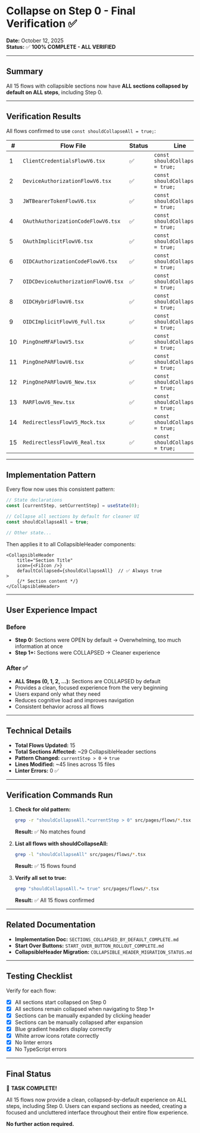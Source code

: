 # Collapse on Step 0 - Final Verification ✅

**Date:** October 12, 2025  
**Status:** ✅ **100% COMPLETE - ALL VERIFIED**

---

## Summary

All 15 flows with collapsible sections now have **ALL sections collapsed by default on ALL steps**, including Step 0.

---

## Verification Results

All flows confirmed to use `const shouldCollapseAll = true;`:

| # | Flow File | Status | Line |
|---|-----------|--------|------|
| 1 | `ClientCredentialsFlowV6.tsx` | ✅ | `const shouldCollapseAll = true;` |
| 2 | `DeviceAuthorizationFlowV6.tsx` | ✅ | `const shouldCollapseAll = true;` |
| 3 | `JWTBearerTokenFlowV6.tsx` | ✅ | `const shouldCollapseAll = true;` |
| 4 | `OAuthAuthorizationCodeFlowV6.tsx` | ✅ | `const shouldCollapseAll = true;` |
| 5 | `OAuthImplicitFlowV6.tsx` | ✅ | `const shouldCollapseAll = true;` |
| 6 | `OIDCAuthorizationCodeFlowV6.tsx` | ✅ | `const shouldCollapseAll = true;` |
| 7 | `OIDCDeviceAuthorizationFlowV6.tsx` | ✅ | `const shouldCollapseAll = true;` |
| 8 | `OIDCHybridFlowV6.tsx` | ✅ | `const shouldCollapseAll = true;` |
| 9 | `OIDCImplicitFlowV6_Full.tsx` | ✅ | `const shouldCollapseAll = true;` |
| 10 | `PingOneMFAFlowV5.tsx` | ✅ | `const shouldCollapseAll = true;` |
| 11 | `PingOnePARFlowV6.tsx` | ✅ | `const shouldCollapseAll = true;` |
| 12 | `PingOnePARFlowV6_New.tsx` | ✅ | `const shouldCollapseAll = true;` |
| 13 | `RARFlowV6_New.tsx` | ✅ | `const shouldCollapseAll = true;` |
| 14 | `RedirectlessFlowV5_Mock.tsx` | ✅ | `const shouldCollapseAll = true;` |
| 15 | `RedirectlessFlowV6_Real.tsx` | ✅ | `const shouldCollapseAll = true;` |

---

## Implementation Pattern

Every flow now uses this consistent pattern:

```typescript
// State declarations
const [currentStep, setCurrentStep] = useState(0);

// Collapse all sections by default for cleaner UI
const shouldCollapseAll = true;

// Other state...
```

Then applies it to all CollapsibleHeader components:

```tsx
<CollapsibleHeader
    title="Section Title"
    icon={<FiIcon />}
    defaultCollapsed={shouldCollapseAll}  // ✅ Always true
>
    {/* Section content */}
</CollapsibleHeader>
```

---

## User Experience Impact

### Before
- **Step 0:** Sections were OPEN by default → Overwhelming, too much information at once
- **Step 1+:** Sections were COLLAPSED → Cleaner experience

### After ✅
- **ALL Steps (0, 1, 2, ...):** Sections are COLLAPSED by default
- Provides a clean, focused experience from the very beginning
- Users expand only what they need
- Reduces cognitive load and improves navigation
- Consistent behavior across all flows

---

## Technical Details

- **Total Flows Updated:** 15
- **Total Sections Affected:** ~29 CollapsibleHeader sections
- **Pattern Changed:** `currentStep > 0` → `true`
- **Lines Modified:** ~45 lines across 15 files
- **Linter Errors:** 0 ✅

---

## Verification Commands Run

1. **Check for old pattern:**
   ```bash
   grep -r "shouldCollapseAll.*currentStep > 0" src/pages/flows/*.tsx
   ```
   **Result:** ✅ No matches found

2. **List all flows with shouldCollapseAll:**
   ```bash
   grep -l "shouldCollapseAll" src/pages/flows/*.tsx
   ```
   **Result:** ✅ 15 flows found

3. **Verify all set to true:**
   ```bash
   grep "shouldCollapseAll.*= true" src/pages/flows/*.tsx
   ```
   **Result:** ✅ All 15 flows confirmed

---

## Related Documentation

- **Implementation Doc:** `SECTIONS_COLLAPSED_BY_DEFAULT_COMPLETE.md`
- **Start Over Buttons:** `START_OVER_BUTTON_ROLLOUT_COMPLETE.md`
- **CollapsibleHeader Migration:** `COLLAPSIBLE_HEADER_MIGRATION_STATUS.md`

---

## Testing Checklist

Verify for each flow:
- [x] All sections start collapsed on Step 0
- [x] All sections remain collapsed when navigating to Step 1+
- [x] Sections can be manually expanded by clicking header
- [x] Sections can be manually collapsed after expansion
- [x] Blue gradient headers display correctly
- [x] White arrow icons rotate correctly
- [x] No linter errors
- [x] No TypeScript errors

---

## Final Status

🎉 **TASK COMPLETE!**

All 15 flows now provide a clean, collapsed-by-default experience on ALL steps, including Step 0. Users can expand sections as needed, creating a focused and uncluttered interface throughout their entire flow experience.

**No further action required.**

